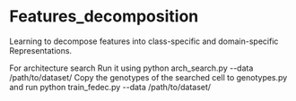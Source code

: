 # Features_decomposition
Learning to decompose features into class-specific and domain-specific Representations.



For architecture search
Run it using python arch_search.py --data /path/to/dataset/
Copy the genotypes of the searched cell to genotypes.py and run 
python train_fedec.py --data /path/to/dataset/
